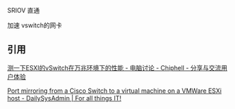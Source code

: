 

SRIOV   直通



加速 vswitch的网卡

## 引用

[测一下ESXI的vSwitch在万兆环境下的性能 - 电脑讨论 - Chiphell - 分享与交流用户体验](https://www.chiphell.com/thread-2209138-1-1.html)

[Port mirroring from a Cisco Switch to a virtual machine on a VMWare ESXi host - DailySysAdmin | For all things IT!](https://dailysysadmin.com/KB/Article/965/port-mirroring-cisco-switch-virtual-machine-vmware-esxi-host/)
